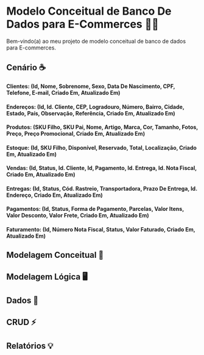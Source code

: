 # Modelo Conceitual de Banco De Dados para E-Commerces 👨‍💼

Bem-vindo(a) ao meu projeto de modelo conceitual de banco de dados para E-commerces.

## Cenário ☕️

#### **Clientes:** (Id, Nome, Sobrenome, Sexo, Data De Nascimento, CPF, Telefone, E-mail, Criado Em, Atualizado Em)
#### **Endereços:** (Id, Id. Cliente, CEP, Logradouro, Número, Bairro, Cidade, Estado, País, Observação, Referência, Criado Em, Atualizado Em)
#### **Produtos:** (SKU Filho, SKU Pai, Nome, Artigo, Marca, Cor, Tamanho, Fotos, Preço, Preço Promocional, Criado Em, Atualizado Em)
#### **Estoque:** (Id, SKU Filho, Disponível, Reservado, Total, Localização, Criado Em, Atualizado Em)
#### **Vendas:** (Id, Status, Id. Cliente, Id, Pagamento, Id. Entrega, Id. Nota Fiscal, Criado Em, Atualizado Em)
#### **Entregas:** (Id, Status, Cód. Rastreio, Transportadora, Prazo De Entrega, Id. Endereço, Criado Em, Atualizado Em)
#### **Pagamentos:** (Id, Status, Forma de Pagamento, Parcelas, Valor Itens, Valor Desconto, Valor Frete, Criado Em, Atualizado Em)
#### **Faturamento:** (Id, Número Nota Fiscal, Status, Valor Faturado, Criado Em, Atualizado Em)


## Modelagem Conceitual 🦄

## Modelagem Lógica 🖥️

## Dados 📜

## CRUD ⚡

## Relatórios 💡
